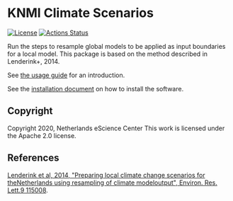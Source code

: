 # KNMI Climate Scenarios

[![License](https://img.shields.io/badge/License-Apache%202.0-blue.svg)](https://opensource.org/licenses/Apache-2.0)
[![Actions Status](https://github.com/eucp-project/kcs/workflows/kcs-linting/badge.svg)](https://github.com/eucp-project/kcs/actions)


Run the steps to resample global models to be applied as input boundaries for a local model. This package is based on the method described in Lenderink+, 2014.

See [the usage
guide](https://knmi-climate-scenarios.readthedocs.io/en/latest/usage.html)
for an introduction.

See the [installation document](https://github.com/eucp-project/kcs/blob/master/INSTALL) on how to install the software.


## Copyright

Copyright 2020, Netherlands eScience Center
This work is licensed under the Apache 2.0 license.



## References

[Lenderink et al, 2014, "Preparing local climate change scenarios for theNetherlands using resampling of climate modeloutput", Environ. Res. Lett.9 115008](https://iopscience.iop.org/article/10.1088/1748-9326/9/11/115008).

